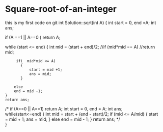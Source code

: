 # Square-root-of-an-integer
this is my first code on git
int Solution::sqrt(int A) 
{
   int start = 0, end =A;
   int  ans;
   
   if (A ==1  || A==0 )
    return A;
   
   while (start <= end)
    {
        int mid  = (start + end)/2;
        //if (mid*mid == A)
          //return mid;
          
         if(  mid*mid <= A) 
           {
               start = mid +1;
               ans = mid;
           }
        
        else 
        end = mid -1;
    } 
    return ans; 
/* if (A==0 || A==1) return A;
    int start = 0, end = A;
    int ans;
    while(start<=end)
    {
        int mid = start + (end - start)/2;
        if (mid <= A/mid) 
        {
            start = mid + 1;
            ans = mid;
        }
        else 
            end = mid - 1;
    }
    return ans; */  
}

